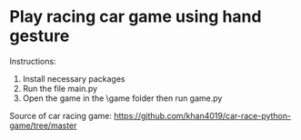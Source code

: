 # Play racing car game using hand gesture

Instructions:
1. Install necessary packages
2. Run the file main.py
3. Open the game in the \game folder then run game.py

Source of car racing game:
https://github.com/khan4019/car-race-python-game/tree/master